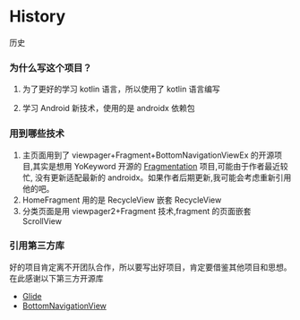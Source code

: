 # History
历史

### 为什么写这个项目？

1. 为了更好的学习 kotlin 语言，所以使用了 kotlin 语言编写

2. 学习 Android 新技术，使用的是 androidx 依赖包

### 用到哪些技术


1. 主页面用到了 viewpager+Fragment+BottomNavigationViewEx 的开源项目,其实是想用 YoKeyword 开源的
 [Fragmentation](https://github.com/YoKeyword/Fragmentation) 项目,可能由于作者最近较忙,
 没有更新适配最新的 androidx。如果作者后期更新,我可能会考虑重新引用他的吧。
2. HomeFragment 用的是 RecycleView 嵌套 RecycleView
3. 分类页面是用 viewpager2+Fragment 技术,fragment 的页面嵌套 ScrollView

### 引用第三方库
好的项目肯定离不开团队合作，所以要写出好项目，肯定要借鉴其他项目和思想。在此感谢以下第三方开源库
- [Glide](https://github.com/bumptech/glide)
- [BottomNavigationView](https://github.com/ittianyu/BottomNavigationViewEx)
 
